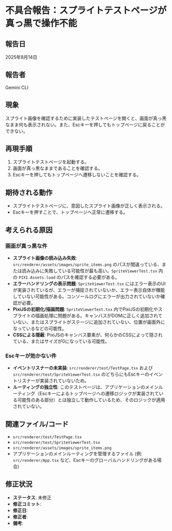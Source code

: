 # 不具合報告：スプライトテストページが真っ黒で操作不能

## 報告日
2025年8月14日

## 報告者
Gemini CLI

## 現象
スプライト画像を確認するために実装したテストページを開くと、画面が真っ黒なまま何も表示されない。また、Escキーを押してもトップページに戻ることができない。

## 再現手順
1.  スプライトテストページを起動する。
2.  画面が真っ黒なままであることを確認する。
3.  Escキーを押してもトップページへ遷移しないことを確認する。

## 期待される動作
*   スプライトテストページに、意図したスプライト画像が正しく表示される。
*   Escキーを押すことで、トップページへ正常に遷移する。

## 考えられる原因
### 画面が真っ黒な件
*   **スプライト画像の読み込み失敗**: `src/renderer/assets/images/sprite_items.png` のパスが間違っている、または読み込みに失敗している可能性が最も高い。`SpriteViewerTest.tsx` 内の `PIXI.Assets.load` のパスを確認する必要がある。
*   **エラーハンドリングの表示問題**: `SpriteViewerTest.tsx` にはエラー表示のUIが実装されているが、エラーが捕捉されていないか、エラー表示自体が機能していない可能性がある。コンソールログにエラーが出力されていないか確認が必要。
*   **PixiJSの初期化/描画問題**: `SpriteViewerTest.tsx` 内でPixiJSの初期化やスプライトの描画処理に問題がある。キャンバスがDOMに正しく追加されていない、またはスプライトがステージに追加されていない、位置が画面外になっているなどの可能性。
*   **CSSによる隠蔽**: PixiJSのキャンバス要素が、何らかのCSSによって隠されている、またはサイズが0になっている可能性。

### Escキーが効かない件
*   **イベントリスナーの未実装**: `src/renderer/test/TestPage.tsx` および `src/renderer/test/SpriteViewerTest.tsx` のどちらにもEscキーのイベントリスナーが実装されていないため。
*   **ルーティングの独立性**: このテストページは、アプリケーションのメインルーティング（Escキーによるトップページへの遷移ロジックが実装されている可能性のある部分）とは独立して動作しているため、そのロジックが適用されていない。

## 関連ファイル/コード
*   `src/renderer/test/TestPage.tsx`
*   `src/renderer/test/SpriteViewerTest.tsx`
*   `src/renderer/assets/images/sprite_items.png`
*   アプリケーションのメインルーティングを管理するファイル (例: `src/renderer/App.tsx` など、Escキーのグローバルハンドリングがある場合)

## 修正状況
*   **ステータス**: 未修正
*   **修正コミット**: 
*   **修正日**: 
*   **修正者**: 
*   **備考**: 

